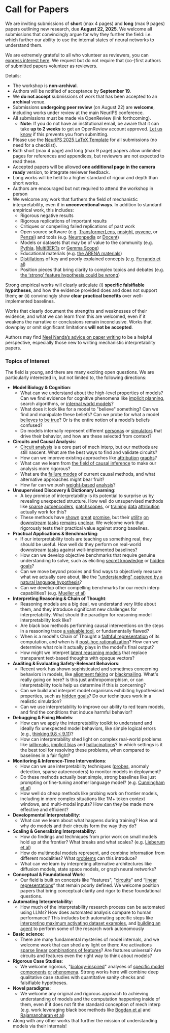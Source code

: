 # Call for Papers
We are inviting submissions of **short** (max 4 pages) and **long** (max 9 pages) papers outlining new research, due **August 22, 2025**. We welcome all submissions that convincingly argue for why they further the field: i.e. which further our ability to use the internal states of neural networks to understand them. 

We are extremely grateful to all who volunteer as reviewers, you can [express interest here](https://www.google.com/url?q=https://docs.google.com/forms/d/e/1FAIpQLSdiw1SJllzoTz_nqzDTzTOGb9DV3W_truQyh-WvYj_QGIi7Mg/viewform?usp%3Ddialog&sa=D&source=editors&ust=1754150807254129&usg=AOvVaw2Crt80MbYKzjpYrkan28xL). We request but do not require that (co-)first authors of submitted papers volunteer as reviewers. 

Details: 
* The workshop is **non-archival**.
* Authors will be notified of acceptance by **September 19**.
* We **do not accept** submissions of work that has been accepted to an **archival** venue.
* Submissions **undergoing peer review** (on August 22) are **welcome**, including works under review at the main NeurIPS conference.
* All submissions must be made via OpenReview (link forthcoming).
  * **Note**: If you do not have an institutional email, be aware that it can take **up to 2 weeks** to get an OpenReview account approved. [Let us know](mailto:neurips2025@mechinterpworkshop.com) if this prevents you from submitting.
* Please use the [NeurIPS 2025 LaTeX Template](https://www.google.com/url?q=https://media.neurips.cc/Conferences/NeurIPS2025/Styles.zip&sa=D&source=editors&ust=1754150807256499&usg=AOvVaw3-ZgcAmvuDPLEvDNGrtHsP) for all submissions (no need for a checklist).
* Both short (max 4 page) and long (max 9 page) papers allow unlimited pages for references and appendices, but reviewers are not expected to read these.
* Accepted papers will be allowed **one additional page in the camera ready** version, to integrate reviewer feedback.
* Long works will be held to a higher standard of rigour and depth than short works.
* Authors are encouraged but not required to attend the workshop in person
* We welcome any work that furthers the field of mechanistic interpretability, even if in **unconventional ways**. In addition to standard empirical work, this includes:
  * Rigorous negative results
  * Rigorous replications of important results
  * Critiques or compelling failed replications of past work
  * Open source software (e.g. [TransformerLens](https://www.google.com/url?q=https://github.com/neelnanda-io/TransformerLens&sa=D&source=editors&ust=1754150807258553&usg=AOvVaw1YOgnDdBAeijjnrOpELa6x), [nnsight](https://www.google.com/url?q=https://github.com/ndif-team/nnsight&sa=D&source=editors&ust=1754150807258775&usg=AOvVaw0Yqj61cuBqrIHUHt-fpjh5), [pyvene](https://www.google.com/url?q=https://github.com/stanfordnlp/pyvene/tree/main/pyvene/models/mlp&sa=D&source=editors&ust=1754150807258996&usg=AOvVaw0ZysE4M4pyrLn0haU9hWbr), or [Penzai](https://www.google.com/url?q=https://github.com/google-deepmind/penzai&sa=D&source=editors&ust=1754150807259156&usg=AOvVaw0hru9_8O1MT_r-KRhWd5b7)) and tools (e.g. [Neuronpedia](https://www.google.com/url?q=http://neuronpedia.org&sa=D&source=editors&ust=1754150807259324&usg=AOvVaw35Ps6cQPnNXjZab48Q_FR1) or [Docent](https://www.google.com/url?q=https://transluce.org/introducing-docent&sa=D&source=editors&ust=1754150807259444&usg=AOvVaw2zSfepOd25BB-W8AysJoCy))
  * Models or datasets that may be of value to the community (e.g. [Pythia](https://www.google.com/url?q=https://arxiv.org/abs/2304.01373&sa=D&source=editors&ust=1754150807259721&usg=AOvVaw0v6NO1DpNZcAIJiFeUOfhq), [MultiBERTs](https://www.google.com/url?q=https://arxiv.org/abs/2106.16163&sa=D&source=editors&ust=1754150807259821&usg=AOvVaw20f5ddxOoVyYdPRZpERA32) or [Gemma Scope](https://www.google.com/url?q=https://arxiv.org/abs/2408.05147&sa=D&source=editors&ust=1754150807259922&usg=AOvVaw0l1Bb7Hhqw9NbF5nWgtp0l))
  * Educational materials (e.g. [the ARENA materials](https://www.google.com/url?q=https://arena3-chapter1-transformer-interp.streamlit.app/&sa=D&source=editors&ust=1754150807260154&usg=AOvVaw0Fr1oj9JBAiFrGmRDgrXVt))
  * [Distillations](https://www.google.com/url?q=https://distill.pub/2017/research-debt/&sa=D&source=editors&ust=1754150807260351&usg=AOvVaw3084VwzCIP7H9Pf1gg17jS) of key and poorly explained concepts (e.g. [Ferrando et al](https://www.google.com/url?q=https://arxiv.org/abs/2405.00208&sa=D&source=editors&ust=1754150807260637&usg=AOvVaw2yN48C1URIqZGyyzl5AlP7))
  * Position pieces that bring clarity to complex topics and debates (e.g. [the ‘strong’ feature hypothesis could be wrong](https://www.google.com/url?q=https://www.alignmentforum.org/posts/tojtPCCRpKLSHBdpn/the-strong-feature-hypothesis-could-be-wrong&sa=D&source=editors&ust=1754150807261258&usg=AOvVaw2YmNeMZ6yLYdXcDi_rMI5V))

Strong empirical works will clearly articulate (i) **specific falsifiable hypotheses**, and how the evidence provided does and does not support them; **or** (ii) convincingly show **clear practical benefits** over well-implemented baselines. 

Works that clearly document the strengths and weaknesses of their evidence, and what we can learn from this are welcomed, even if it weakens the narrative or conclusions remain inconclusive. Works that downplay or omit significant limitations **will not be accepted**. 

Authors may find [Neel Nanda’s advice on paper writing](https://www.google.com/url?q=https://www.alignmentforum.org/posts/eJGptPbbFPZGLpjsp/highly-opinionated-advice-on-how-to-write-ml-papers&sa=D&source=editors&ust=1754150807263358&usg=AOvVaw29sS3GQplhmEwfSNeoYHl-) to be a helpful perspective, especially those new to writing mechanistic interpretability papers. 
### Topics of Interest
The field is young, and there are many exciting open questions. We are particularly interested in, but not limited to, the following directions: 
* **Model Biology & Cognition**:
  * What can we understand about the high-level properties of models? Can we find evidence for cognitive phenomena like [implicit planning](https://www.google.com/url?q=https://transformer-circuits.pub/2025/attribution-graphs/biology.html%23dives-poems&sa=D&source=editors&ust=1754150807264689&usg=AOvVaw3mv72ZvawKDuwqUltDRF5Q), search algorithms, or [internal world models](https://www.google.com/url?q=https://arxiv.org/abs/2210.13382&sa=D&source=editors&ust=1754150807264880&usg=AOvVaw3Dhwt7zd2nbKTd7kg7ZgwY)?
  * What does it look like for a model to "believe" something? Can we find and manipulate these beliefs? Can we probe for what a model [believes to be true](https://www.google.com/url?q=https://arxiv.org/abs/2310.06824&sa=D&source=editors&ust=1754150807265278&usg=AOvVaw09GmzpffDUXNyDqJALY8jO)? Or is the entire notion of a model’s beliefs confused?
  * Do models internally represent different [personas](https://www.google.com/url?q=https://arxiv.org/abs/2406.12094&sa=D&source=editors&ust=1754150807265745&usg=AOvVaw0j-Ju3ThLYHRI9aMreFFkv) or [simulators](https://www.google.com/url?q=https://www.nature.com/articles/s41586-023-06647-8&sa=D&source=editors&ust=1754150807265909&usg=AOvVaw0gaX-v_vdCxT8Jeg8cGK5-) that drive their behavior, and how are these selected from context?
* **Circuits and Causal Analysis**:
  * [Circuit analysis](https://www.google.com/url?q=https://distill.pub/2020/circuits/zoom-in/&sa=D&source=editors&ust=1754150807266442&usg=AOvVaw0vtfLS-qgfl0vOk2h-mVmS) is a core part of mech interp, but our methods are still nascent. What are the best ways to find and validate circuits?
  * How can we improve existing approaches like [attribution](https://www.google.com/url?q=https://arxiv.org/abs/2406.11944&sa=D&source=editors&ust=1754150807266980&usg=AOvVaw1sxDJzULLxzM3yztBY2c97) [graphs](https://www.google.com/url?q=https://transformer-circuits.pub/2025/attribution-graphs/methods.html&sa=D&source=editors&ust=1754150807267150&usg=AOvVaw2jlcOmS-_2SI1qSbvE9_62)?
  * What can we learn from [the field of causal inference](https://www.google.com/url?q=https://arxiv.org/abs/2407.04690&sa=D&source=editors&ust=1754150807267413&usg=AOvVaw256vJWv8pizAeFgOQE5paO) to make our analysis more rigorous?
  * What are the [failure modes](https://www.google.com/url?q=https://arxiv.org/abs/2307.15771&sa=D&source=editors&ust=1754150807267769&usg=AOvVaw1KnJ0j-xZmPF4d9vguITai) of current causal methods, and what alternative approaches might bear fruit?
  * How far can we push [weight-based](https://www.google.com/url?q=https://arxiv.org/abs/2301.05217&sa=D&source=editors&ust=1754150807268183&usg=AOvVaw3X7O8UVqPXMnVg2SO2Ej4z) [analysis](https://www.google.com/url?q=https://arxiv.org/abs/2410.08417&sa=D&source=editors&ust=1754150807268308&usg=AOvVaw0QQyvysYDf9DDyWO4po7QT)?
* **Unsupervised Discovery & Dictionary Learning**:
  * A key promise of interpretability is its potential to surprise us by revealing unexpected structure. How well do unsupervised methods like [sparse](https://www.google.com/url?q=https://arxiv.org/abs/2103.15949&sa=D&source=editors&ust=1754150807268909&usg=AOvVaw3ID3z_dnN8uzZz6fqoyNcx) [autoencoders](https://www.google.com/url?q=https://transformer-circuits.pub/2023/monosemantic-features&sa=D&source=editors&ust=1754150807269073&usg=AOvVaw39VsfzPaba4nrevYMFGRM0), [patch](https://www.google.com/url?q=https://arxiv.org/abs/2401.06102&sa=D&source=editors&ust=1754150807269173&usg=AOvVaw0sJakLASYmi8Ueo8hFOH9-)[scopes](https://www.google.com/url?q=https://arxiv.org/abs/2403.10949v2&sa=D&source=editors&ust=1754150807269263&usg=AOvVaw3fGknHABaSZIEd4o53U-a7), or [training](https://www.google.com/url?q=https://proceedings.mlr.press/v70/koh17a?ref%3Dhttps://githubhelp.com&sa=D&source=editors&ust=1754150807269397&usg=AOvVaw34JghoU99NmYpgrCFZYxcr) [data](https://www.google.com/url?q=https://arxiv.org/abs/2308.03296&sa=D&source=editors&ust=1754150807269493&usg=AOvVaw1epTesn7V8XUyTz0slq2_N) [attribution](https://www.google.com/url?q=https://arxiv.org/abs/2205.11482&sa=D&source=editors&ust=1754150807269593&usg=AOvVaw0mT8v4w2KBTtebFhpyGj5c) actually work for this?
  * These methods have [shown](https://www.google.com/url?q=https://transformer-circuits.pub/2024/scaling-monosemanticity/index.html&sa=D&source=editors&ust=1754150807269853&usg=AOvVaw0V5P1eIKsaAl4R-Wg4Unig) [great](https://www.google.com/url?q=https://transformer-circuits.pub/2025/attribution-graphs/biology.html&sa=D&source=editors&ust=1754150807269980&usg=AOvVaw09XQdHuA0TStvZc5f08Fp7) [promise](https://www.google.com/url?q=https://arxiv.org/abs/2503.10965&sa=D&source=editors&ust=1754150807270074&usg=AOvVaw2qj7il6RzjsZRfQoAHPSoy), but their [utility](https://www.google.com/url?q=https://arxiv.org/abs/2502.16681&sa=D&source=editors&ust=1754150807270182&usg=AOvVaw2qOcBRvJzABPAerxygsc8s) [on](https://www.google.com/url?q=https://www.tilderesearch.com/blog/sieve&sa=D&source=editors&ust=1754150807270290&usg=AOvVaw2M5k6TKIy5pWp3AZPtpNWl) [downstream](https://www.google.com/url?q=https://arxiv.org/abs/2501.17148&sa=D&source=editors&ust=1754150807270395&usg=AOvVaw3SGzd-U5daXorJbaL8o0RI) [tasks](https://www.google.com/url?q=https://transformer-circuits.pub/2024/features-as-classifiers/index.html&sa=D&source=editors&ust=1754150807270527&usg=AOvVaw2S1P7gHKGALSV245cpahqP) [remains](https://www.google.com/url?q=https://arxiv.org/abs/2502.04382&sa=D&source=editors&ust=1754150807270624&usg=AOvVaw02onoN63pRqBuM_uq_NEKb) [unclear](https://www.google.com/url?q=https://www.alignmentforum.org/posts/4uXCAJNuPKtKBsi28/negative-results-for-saes-on-downstream-tasks&sa=D&source=editors&ust=1754150807270775&usg=AOvVaw3Lmz59hJxdoHRNPIvqwOMK). We welcome work that rigorously tests their practical value against strong baselines.
* **Practical Applications & Benchmarking**:
  * If our interpretability tools are teaching us something real, they should be useful. How well do they perform on real-world downstream [tasks](https://www.google.com/url?q=https://www.lesswrong.com/posts/wGRnzCFcowRCrpX4Y/downstream-applications-as-validation-of-interpretability&sa=D&source=editors&ust=1754150807271698&usg=AOvVaw31d-BtNHKYJB-V5cnOgpJW) against well-implemented baselines?
  * How can we develop objective benchmarks that require genuine understanding to solve, such as eliciting [secret knowledge](https://www.google.com/url?q=https://arxiv.org/abs/2505.14352&sa=D&source=editors&ust=1754150807272178&usg=AOvVaw3hPvDy9Id-uebl2hF883Rd) or [hidden goals](https://www.google.com/url?q=https://arxiv.org/abs/2503.10965&sa=D&source=editors&ust=1754150807272391&usg=AOvVaw1kK92XL0U9vrVkH0rqOu20)?
  * Can we move beyond proxies and find ways to objectively measure what we actually care about, like the ["understanding" captured by a natural language hypothesis](https://www.google.com/url?q=https://arxiv.org/abs/2502.04382&sa=D&source=editors&ust=1754150807272886&usg=AOvVaw0nKHdFWVVvpoj8lzLm9J_t)?
  * Can we develop other compelling benchmarks for our mech interp capabilities? (e.g. [Mueller et al](https://www.google.com/url?q=https://arxiv.org/abs/2504.13151&sa=D&source=editors&ust=1754150807273213&usg=AOvVaw3HxWpjSctc4nMcvY-5cqPi))
* **Interpreting Reasoning & Chain of Thought**:
  * Reasoning models are a big deal, we understand very little about them, and they introduce significant new challenges for interpretability. What should the paradigm for reasoning model interpretability look like?
  * Are black box methods performing causal interventions on the steps in a reasoning trace [a valuable tool](https://www.google.com/url?q=https://arxiv.org/abs/2506.19143&sa=D&source=editors&ust=1754150807274170&usg=AOvVaw3CuqfMiihe69esh_1O6yz3), or fundamentally flawed?
  * When is a model's Chain of Thought a [faithful representation](https://www.google.com/url?q=https://arxiv.org/abs/2305.04388&sa=D&source=editors&ust=1754150807274480&usg=AOvVaw1iMTxvqAYNcn3HaSu9tXfr) of its computation, and when is it [post-hoc rationalization](https://www.google.com/url?q=https://arxiv.org/abs/2503.08679&sa=D&source=editors&ust=1754150807274700&usg=AOvVaw2auadPWya73vcuno4R6ndc)? How can we determine what role it actually plays in the model's final output?
  * How might we interpret [latent reasoning models](https://www.google.com/url?q=https://arxiv.org/abs/2412.06769&sa=D&source=editors&ust=1754150807275035&usg=AOvVaw268ypeZwdq01Ko3ynznVF4) that replace transparent text-based thoughts with opaque vectors?
* **Auditing & Evaluating Safety-Relevant Behaviors**:
  * Recent work has shown sophisticated and sometimes concerning behaviors in models, like [alignment faking](https://www.google.com/url?q=https://arxiv.org/abs/2412.14093&sa=D&source=editors&ust=1754150807275718&usg=AOvVaw1bz_xdXQcn7R1KbBRwHcVM) or [blackmailing](https://www.google.com/url?q=https://www.anthropic.com/research/agentic-misalignment&sa=D&source=editors&ust=1754150807275867&usg=AOvVaw2FnQNwR_s5J30sMDSJCDF5). What's really going on here? Is this just anthropomorphism, or can interpretability tools help us determine if this is concerning?
  * Can we build and interpret model organisms exhibiting hypothesised properties, such as [hidden goals](https://www.google.com/url?q=https://arxiv.org/abs/2503.10965&sa=D&source=editors&ust=1754150807276381&usg=AOvVaw07Ue3OShrlPj_3VsZycC6W)? Do our techniques work in a realistic simulation?
  * Can we use interpretability to improve our ability to red team models, and find the conditions that induce harmful behavior?
* **Debugging & Fixing Models**:
  * How can we apply the interpretability toolkit to understand and ideally fix unexpected model behaviors, like simple logical errors (e.g., [thinking 9.8 < 9.11](https://www.google.com/url?q=https://transluce.org/observability-interface&sa=D&source=editors&ust=1754150807277314&usg=AOvVaw1sUiTXU6on_MjQY1v-ep-j))?
  * How can interpretability shed light on complex real-world problems like [jailbreaks](https://www.google.com/url?q=https://transformer-circuits.pub/2025/attribution-graphs/biology.html%23dives-jailbreak&sa=D&source=editors&ust=1754150807277779&usg=AOvVaw3b9-raIUtAbRBrqAx3KLEu), [implicit bias](https://www.google.com/url?q=https://arxiv.org/abs/2506.10922&sa=D&source=editors&ust=1754150807277922&usg=AOvVaw2fr2AYIvLFtTWuclXJ9kG_) and [hallucinations](https://www.google.com/url?q=https://arxiv.org/abs/2411.14257&sa=D&source=editors&ust=1754150807278102&usg=AOvVaw1mMlrZrnRDfu36J7M4mi0P)? In which settings is it the best tool for resolving these problems, when compared to baselines in a fair fight?
* **Monitoring & Inference-Time Interventions**:
  * How can we use interpretability techniques ([probes](https://www.google.com/url?q=https://arxiv.org/abs/2102.12452&sa=D&source=editors&ust=1754150807278802&usg=AOvVaw05ed0azvyrwM_uHGMPApQl), anomaly detection, sparse autoencoders) to monitor models in deployment?
  * Do these methods actually beat simple, strong baselines like just prompting or fine-tuning another language model? (e.g. [Cunningham et al](https://www.google.com/url?q=https://alignment.anthropic.com/2025/cheap-monitors/&sa=D&source=editors&ust=1754150807279322&usg=AOvVaw0hz0LEyYLB-0IFU85MJ8SV))
  * How well do cheap methods like probing work on frontier models, including in more complex situations like 1M+ token context windows, and multi-modal inputs? How can they be made more effective and efficient?
* **Developmental Interpretability**:
  * What can we learn about what happens during training? How and why do models and their circuits form the way they do?
* **Scaling & Generalizing Interpretability**:
  * How do findings and techniques from prior work on small models hold up at the frontier? What breaks and what scales? (e.g. [Lieberum et al](https://www.google.com/url?q=https://arxiv.org/abs/2307.09458&sa=D&source=editors&ust=1754150807280982&usg=AOvVaw3OvOmOVRWieQQnkmfRU-m6))
  * How do multimodal models represent, and combine information from different modalities? What [problems](https://www.google.com/url?q=https://openreview.net/pdf?id%3DVUhRdZp8ke&sa=D&source=editors&ust=1754150807281346&usg=AOvVaw3C50acmS3EHFI0tRJCDnL1) can this introduce?
  * What can we learn by interpreting alternative architectures like diffusion models, state space models, or graph neural networks?
* **Conceptual & Foundational Work**:
  * Our field is built on concepts like "features", "[circuits](https://www.google.com/url?q=https://distill.pub/2020/circuits/zoom-in/&sa=D&source=editors&ust=1754150807282093&usg=AOvVaw27zxFNV305XnQxOB-M8jV_)" and “[linear representations](https://www.google.com/url?q=https://transformer-circuits.pub/2024/july-update/index.html%23linear-representations&sa=D&source=editors&ust=1754150807282314&usg=AOvVaw3WJ8kA2Lxwirx3s_aiHN7F)” that remain poorly defined. We welcome position papers that bring conceptual clarity and rigor to these foundational questions.
* **Automating Interpretability**:
  * How much of the interpretability research process can be automated using LLMs? How does automated analysis compare to human performance? This includes both automating specific steps like [interpreting maximum activating dataset examples](https://www.google.com/url?q=https://openaipublic.blob.core.windows.net/neuron-explainer/paper/index.html&sa=D&source=editors&ust=1754150807283390&usg=AOvVaw3cvzaNM9J1RpjoqfJggk1K), and [building an agent](https://www.google.com/url?q=https://arxiv.org/abs/2404.14394&sa=D&source=editors&ust=1754150807283546&usg=AOvVaw11p5VWZFQrsAm2Qakrlk8n) to perform some of the research work autonomously
* **Basic science**:
  * There are many fundamental mysteries of model internals, and we welcome work that can shed any light on them: Are activations [sparse linear](https://www.google.com/url?q=https://arxiv.org/abs/1601.03764&sa=D&source=editors&ust=1754150807284129&usg=AOvVaw1ujOfS0_wWmo_lLoWGuAx5) [combinations of features](https://www.google.com/url?q=https://transformer-circuits.pub/2022/toy_model/index.html&sa=D&source=editors&ust=1754150807284290&usg=AOvVaw3TeARtHHd624P89ESzHqad)? Are features universal? Are circuits and features even the right way to think about models?
* **Rigorous Case Studies**:
  * We welcome rigorous, "[biology-inspired](https://www.google.com/url?q=https://distill.pub/2020/circuits/curve-circuits/&sa=D&source=editors&ust=1754150807284797&usg=AOvVaw3w4y9oU4Yd4zAZmIzbvRbz)" analyses of [specific model](https://www.google.com/url?q=https://arxiv.org/abs/2310.04625&sa=D&source=editors&ust=1754150807284950&usg=AOvVaw22A-XjjJC-aFaXQ_CCAAEh) [components](https://www.google.com/url?q=https://transformer-circuits.pub/2024/scaling-monosemanticity/index.html&sa=D&source=editors&ust=1754150807285100&usg=AOvVaw1N8qbfMzBJFtdkSz8hiYOH) [or](https://www.google.com/url?q=https://arxiv.org/abs/2305.01610&sa=D&source=editors&ust=1754150807285192&usg=AOvVaw0yJqjXVhis-M4wTeRxVM79) [phenomena](https://www.google.com/url?q=https://arxiv.org/abs/2306.09346&sa=D&source=editors&ust=1754150807285295&usg=AOvVaw206dSv9P8v0QcjNoG6pORz). Strong works here will combine deep qualitative case studies with quantitative sanity checks and falsifiable hypotheses.
* **Novel paradigms**:
  * We welcome any original and rigorous approach to achieving understanding of models and the computation happening inside of them, even if it does not fit the standard conception of mech interp (e.g. work leveraging black box methods like [Bogdan et al](https://www.google.com/url?q=https://arxiv.org/abs/2506.19143&sa=D&source=editors&ust=1754150807286164&usg=AOvVaw0RaOCeXchgEo-gNn7dZ2tB) and [Rajamanoharan et al](https://www.google.com/url?q=https://www.alignmentforum.org/posts/wnzkjSmrgWZaBa2aC/self-preservation-or-instruction-ambiguity-examining-the&sa=D&source=editors&ust=1754150807286413&usg=AOvVaw31Kaoy2oS1e3Z7482BKhXj))
* Along with any other works that further the mission of understanding models via their internals!